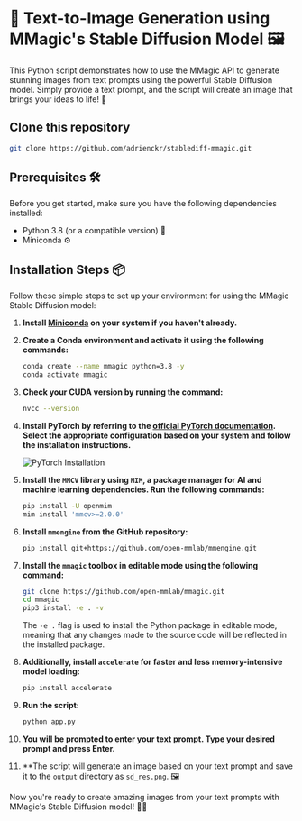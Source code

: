 
# 🚀 Text-to-Image Generation using MMagic's Stable Diffusion Model 🖼️

This Python script demonstrates how to use the MMagic API to generate stunning images from text prompts using the powerful Stable Diffusion model. Simply provide a text prompt, and the script will create an image that brings your ideas to life! 🌟

## Clone this repository
```bash
git clone https://github.com/adrienckr/stablediff-mmagic.git
```
## Prerequisites 🛠️

Before you get started, make sure you have the following dependencies installed:

- Python 3.8 (or a compatible version) 🐍
- Miniconda ⚙️

## Installation Steps 📦

Follow these simple steps to set up your environment for using the MMagic Stable Diffusion model:

1. **Install [Miniconda](https://docs.conda.io/projects/miniconda/en/latest/miniconda-install.html) on your system if you haven't already.**

2. **Create a Conda environment and activate it using the following commands:**

   ```bash
   conda create --name mmagic python=3.8 -y
   conda activate mmagic
   ```

3. **Check your CUDA version by running the command:**

   ```bash
   nvcc --version
   ```

4. **Install PyTorch by referring to the [official PyTorch documentation](https://pytorch.org/). Select the appropriate configuration based on your system and follow the installation instructions.**

   ![PyTorch Installation](https://prod-files-secure.s3.us-west-2.amazonaws.com/16414159-cf5e-4dee-a624-4cdc703e880e/0c523fad-82b5-442b-b9d1-f72409bf9fb4/Untitled.png)

5. **Install the `MMCV` library using `MIM`, a package manager for AI and machine learning dependencies. Run the following commands:**

   ```bash
   pip install -U openmim
   mim install 'mmcv>=2.0.0'
   ```

6. **Install `mmengine` from the GitHub repository:**

   ```bash
   pip install git+https://github.com/open-mmlab/mmengine.git
   ```

7. **Install the `mmagic` toolbox in editable mode using the following command:**

   ```bash
   git clone https://github.com/open-mmlab/mmagic.git
   cd mmagic
   pip3 install -e . -v
   ```

   The `-e .` flag is used to install the Python package in editable mode, meaning that any changes made to the source code will be reflected in the installed package.

8. **Additionally, install `accelerate` for faster and less memory-intensive model loading:**

   ```bash
   pip install accelerate
   ```

9. **Run the script:**

   ```bash
   python app.py
   ```

10. **You will be prompted to enter your text prompt. Type your desired prompt and press Enter.**

11. **The script will generate an image based on your text prompt and save it to the `output` directory as `sd_res.png`. 🖼️

Now you're ready to create amazing images from your text prompts with MMagic's Stable Diffusion model! 🎨✨

